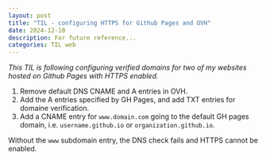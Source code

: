 ```yaml
---
layout: post
title: "TIL - configuring HTTPS for Github Pages and OVH"
date: 2024-12-10
description: For future reference...
categories: TIL web
---
```


_This TIL is following configuring verified domains for two of my websites
hosted on Github Pages with HTTPS enabled._

1. Remove default DNS CNAME and A entries in OVH.
2. Add the A entries specified by GH Pages, and add TXT entries for domaine verification.
3. Add a CNAME entry for `www.domain.com` going to the default GH pages domain, i.e. `username.github.io` or `organization.github.io`.

Without the `www` subdomain entry, the DNS check fails and HTTPS cannot be enabled.
